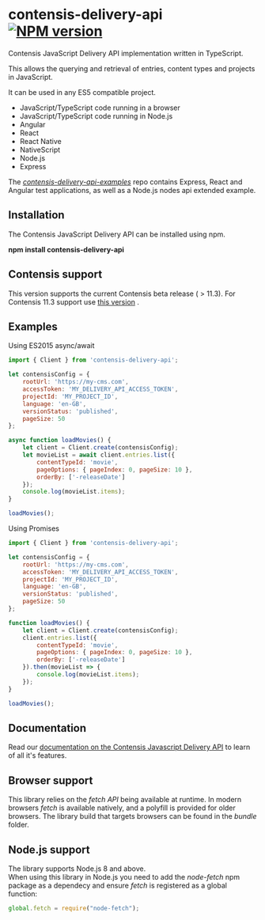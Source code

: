 # contensis-delivery-api [![NPM version](https://img.shields.io/npm/v/contensis-delivery-api.svg?style=flat)](https://www.npmjs.com/package/contensis-delivery-api)
Contensis JavaScript Delivery API implementation written in TypeScript.

This allows the querying and retrieval of entries, content types and projects in JavaScript.

It can be used in any ES5 compatible project.
* JavaScript/TypeScript code running in a browser
* JavaScript/TypeScript code running in Node.js
* Angular
* React
* React Native
* NativeScript
* Node.js
* Express

The *[contensis-delivery-api-examples](https://github.com/contensis/contensis-delivery-api-examples)* repo contains Express, React and Angular test applications, as well as a Node.js nodes api extended example.

## Installation

The Contensis JavaScript Delivery API can be installed using npm.

**npm install contensis-delivery-api**

## Contensis support
This version supports the current Contensis beta release ( > 11.3). For Contensis 11.3 support use [this version](https://github.com/contensis/contensis-delivery-api/tree/release/1.0) .

## Examples

Using ES2015 async/await

```js
import { Client } from 'contensis-delivery-api';

let contensisConfig = { 
	rootUrl: 'https://my-cms.com',
	accessToken: 'MY_DELIVERY_API_ACCESS_TOKEN',
	projectId: 'MY_PROJECT_ID',
	language: 'en-GB',
	versionStatus: 'published',
	pageSize: 50
};

async function loadMovies() {
	let client = Client.create(contensisConfig);
	let movieList = await client.entries.list({
		contentTypeId: 'movie',
		pageOptions: { pageIndex: 0, pageSize: 10 },
		orderBy: ['-releaseDate']
	});
	console.log(movieList.items);
}

loadMovies();
```

Using Promises
```js
import { Client } from 'contensis-delivery-api';

let contensisConfig = { 
	rootUrl: 'https://my-cms.com',
	accessToken: 'MY_DELIVERY_API_ACCESS_TOKEN',
	projectId: 'MY_PROJECT_ID',
	language: 'en-GB',
	versionStatus: 'published',
	pageSize: 50
};

function loadMovies() {
	let client = Client.create(contensisConfig);
	client.entries.list({
		contentTypeId: 'movie',
		pageOptions: { pageIndex: 0, pageSize: 10 },
		orderBy: ['-releaseDate']
	}).then(movieList => {
		console.log(movieList.items);
	});
}

loadMovies();
```

## Documentation

Read our [documentation on the Contensis Javascript Delivery API](https://developer.zengenti.com/contensis/api/delivery/js/) to learn of all it's features.

## Browser support
This library relies on the *fetch API* being available at runtime. In modern browsers *fetch* is available natively, and a polyfill is provided for older browsers. 
The library build that targets browsers can be found in the *bundle* folder.

## Node.js support
The library supports Node.js 8 and above.  
When using this library in Node.js you need to add the *node-fetch* npm package as a dependecy and ensure *fetch* is registered as a global function:
```js
global.fetch = require("node-fetch");
```
